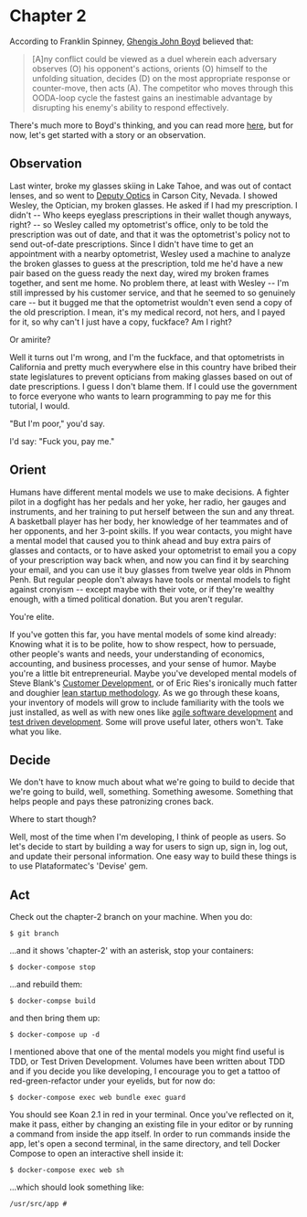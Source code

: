 # Chapter 2

According to Franklin Spinney, [Ghengis John Boyd](http://radio-weblogs.com/0107127/stories/2002/12/23/genghisJohnChuckSpinneysBioOfJohnBoyd.html) believed that:

> [A]ny conflict could be viewed as a duel wherein each adversary observes (O) his opponent's actions, orients (O) himself to the unfolding situation, decides (D) on the most appropriate response or counter-move, then acts (A). The competitor who moves through this OODA-loop cycle the fastest gains an inestimable advantage by disrupting his enemy's ability to respond effectively.

There's much more to Boyd's thinking, and you can read more [here](https://www.artofmanliness.com/articles/ooda-loop/), but for now, let's get started with a story or an observation.

## Observation

Last winter, broke my glasses skiing in Lake Tahoe, and was out of contact lenses, and so went to [Deputy Optics](https://www.deputyoptics.com/) in Carson City, Nevada. I showed Wesley, the Optician, my broken glasses. He asked if I had my prescription. I didn't -- Who keeps eyeglass prescriptions in their wallet though anyways, right? -- so Wesley called my optometrist's office, only to be told the prescription was out of date, and that it was the optometrist's policy not to send out-of-date prescriptions. Since I didn't have time to get an appointment with a nearby optometrist, Wesley used a machine to analyze the broken glasses to guess at the prescription, told me he'd have a new pair based on the guess ready the next day, wired my broken frames together, and sent me home. No problem there, at least with Wesley -- I'm still impressed by his customer service, and that he seemed to so genuinely care -- but it bugged me that the optometrist wouldn't even send a copy of the old prescription. I mean, it's my medical record, not hers, and I payed for it, so why can't I just have a copy, fuckface? Am I right?

Or amirite?

Well it turns out I'm wrong, and I'm the fuckface, and that optometrists in California and pretty much everywhere else in this country have bribed their state legislatures to prevent opticians from making glasses based on out of date prescriptions. I guess I don't blame them. If I could use the government to force everyone who wants to learn programming to pay me for this tutorial, I would.

"But I'm poor," you'd say.

I'd say: "Fuck you, pay me."

## Orient

Humans have different mental models we use to make decisions. A fighter pilot in a dogfight has her pedals and her yoke, her radio, her gauges and instruments, and her training to put herself between the sun and any threat. A basketball player has her body, her knowledge of her teammates and of her opponents, and her 3-point skills. If you wear contacts, you might have a mental model that caused you to think ahead and buy extra pairs of glasses and contacts, or to have asked your optometrist to email you a copy of your prescription way back when, and now you can find it by searching your email, and you can use it buy glasses from twelve year olds in Phnom Penh. But regular people don't always have tools or mental models to fight against cronyism -- except maybe with their vote, or if they're wealthy enough, with a timed political donation. But you aren't regular.

You're elite.

If you've gotten this far, you have mental models of some kind already: Knowing what it is to be polite, how to show respect, how to persuade, other people's wants and needs, your understanding of economics, accounting, and business processes, and your sense of humor. Maybe you're a little bit entrepreneurial. Maybe you've developed mental models of Steve Blank's [Customer Development](https://en.wikipedia.org/wiki/Customer_development), or of Eric Ries's ironically much fatter and doughier [lean startup methodology](https://en.wikipedia.org/wiki/Lean_startup). As we go through these koans, your inventory of models will grow to include familiarity with the tools we just installed, as well as with new ones like [agile software development](https://en.wikipedia.org/wiki/Agile_software_development) and [test driven development](https://en.wikipedia.org/wiki/Test-driven_development). Some will prove useful later, others won't. Take what you like.

## Decide

We don't have to know much about what we're going to build to decide that we're going to build, well, something. Something awesome. Something that helps people and pays these patronizing crones back.

Where to start though?

Well, most of the time when I'm developing, I think of people as users. So let's decide to start by building a way for users to sign up, sign in, log out, and update their personal information. One easy way to build these things is to use Plataformatec's 'Devise' gem.  

## Act

Check out the chapter-2 branch on your machine. When you do:

`$ git branch`

...and it shows 'chapter-2' with an asterisk, stop your containers:

`$ docker-compose stop`

...and rebuild them:

`$ docker-compse build`

and then bring them up:

`$ docker-compose up -d`

I mentioned above that one of the mental models you might find useful is TDD, or Test Driven Development. Volumes have been written about TDD and if you decide you like developing, I encourage you to get a tattoo of red-green-refactor under your eyelids, but for now do:

`$ docker-compose exec web bundle exec guard`

You should see Koan 2.1 in red in your terminal. Once you've reflected on it, make it pass, either by changing an existing file in your editor or by running a command from inside the app itself. In order to run commands inside the app, let's open a second terminal, in the same directory, and tell Docker Compose to open an interactive shell inside it:

`$ docker-compose exec web sh`

...which should look something like:

`/usr/src/app #`
